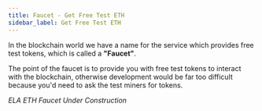 ```yaml
---
title: Faucet - Get Free Test ETH
sidebar_label: Get Free Test ETH
---
```


In the blockchain world we have a name for the service which provides free test tokens, which is called a **"Faucet"**.

The point of the faucet is to provide you with free test tokens to interact with the blockchain, otherwise development
would be far too difficult because you'd need to ask the test miners for tokens.

*ELA ETH Faucet Under Construction*


